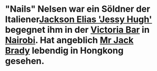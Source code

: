 # "Nails" Nelsen war ein Söldner der Italiener<a class="tc-tiddlylink tc-tiddlylink-resolves" href="#Jackson%20Elias%20'Jessy%20Hugh'">Jackson Elias 'Jessy Hugh'</a> begegnet ihm in der [Victoria Bar](#Victoria%20Bar) in <a class="tc-tiddlylink tc-tiddlylink-resolves" href="#Nairobi">Nairobi</a>. Hat angeblich <a class="tc-tiddlylink tc-tiddlylink-resolves" href="#Mr%20Jack%20Brady">Mr Jack Brady</a> lebendig in Hongkong gesehen.